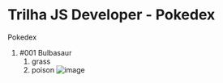 # Trilha JS Developer - Pokedex
Pokedex
1. #001 Bulbasaur
      1. grass
      2. poison
         ![image](https://github.com/dev-lini/js-developer-pokedex/assets/123268949/d5526e27-29eb-448e-bca7-3d9a31cb252d)
